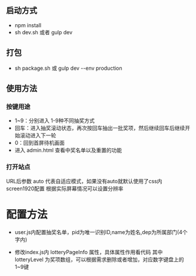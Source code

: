 ## 启动方式
* npm install
* sh dev.sh 或者 gulp dev

## 打包
* sh package.sh 或 gulp dev --env production

## 使用方法

### 按键用途
* 1~9：分别进入 1-9种不同抽奖方式 
* 回车：进入抽奖滚动状态，再次按回车抽出一批奖项，然后继续回车后继续开始滚动进入下一轮
* 0：回到首屏待机画面
* 进入 admin.html 查看中奖名单以及重置的功能


### 打开站点
URL后参数 auto 代表自适应模式，如果没有auto就默认使用了css内 screen1920配置
根据实际屏幕情况可以设置分辨率



# 配置方法
* user.js内配置抽奖名单，pid为唯一识别ID,name为姓名,dep为所属部门(4个字内)

* 修改index.js内 lotteryPageInfo 属性，具体属性作用看代码
  其中 lotteryLevel 为奖项数组，可以根据需求删除或者增加，对应数字键盘上的 1~9键
